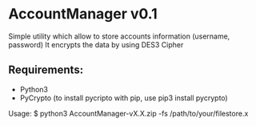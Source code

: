 AccountManager v0.1
=====================

Simple utility which allow to store accounts information (username, password) 
It encrypts the data by using DES3 Cipher

Requirements:
---------------------
- Python3
- PyCrypto (to install pycripto with pip, use pip3 install pycrypto)


Usage:
$ python3 AccountManager-vX.X.zip -fs /path/to/your/filestore.x
